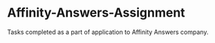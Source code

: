 # Affinity-Answers-Assignment
Tasks completed as a part of application to Affinity Answers company.

